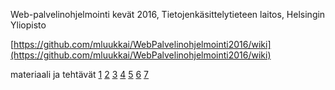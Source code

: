 Web-palvelinohjelmointi kevät 2016, Tietojenkäsittelytieteen laitos, Helsingin Yliopisto

[https://github.com/mluukkai/WebPalvelinohjelmointi2016/wiki](https://github.com/mluukkai/WebPalvelinohjelmointi2016/wiki)

materiaali ja tehtävät [1](https://github.com/mluukkai/WebPalvelinohjelmointi2016/blob/master/web/viikko1.md) [2](https://github.com/mluukkai/WebPalvelinohjelmointi2016/blob/master/web/viikko2.md)  [3](https://github.com/mluukkai/WebPalvelinohjelmointi2016/blob/master/web/viikko3.md) [4](https://github.com/mluukkai/WebPalvelinohjelmointi2016/blob/master/web/viikko4.md) [5](https://github.com/mluukkai/WebPalvelinohjelmointi2016/blob/master/web/viikko5.md) [6](https://github.com/mluukkai/WebPalvelinohjelmointi2016/blob/master/web/viikko6.md) [7](https://github.com/mluukkai/WebPalvelinohjelmointi2016/blob/master/web/viikko7.md)
